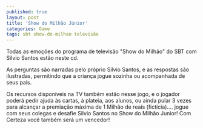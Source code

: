 ```yaml
---
published: true
layout: post
title: 'Show do Milhão Júnior'
categories: Game
tags: sbt show-do-milhao televisão
---
```

Todas as emoções do programa de televisão "Show do Milhão" do SBT com Silvio Santos estão neste cd.

As perguntas são narradas pelo próprio Silvio Santos, e as respostas são ilustradas, permitindo que a criança jogue sozinha ou acompanhada de seus pais.

 

Os recursos disponíveis na TV também estão nesse jogo, e o jogador poderá pedir ajuda às cartas, à plateia, aos alunos, ou ainda pular 3 vezes para alcançar a premiação máxima de 1 Milhão de reais (fictícia).... jogue com seus colegas e desafie Silvio Santos no Show do Milhão Junior!
Com Certeza você também será um vencedor!
